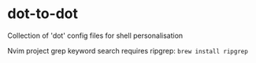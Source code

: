 # dot-to-dot
Collection of 'dot' config files for shell personalisation

Nvim project grep keyword search requires ripgrep:
`brew install ripgrep`
